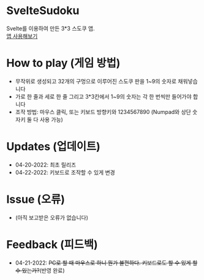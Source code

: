 # SvelteSudoku
Svelte를 이용하여 만든 3*3 스도쿠 앱.   
[앱 사용해보기](https://kuman514.github.io/SvelteSudoku/)

# How to play (게임 방법)
- 무작위로 생성되고 32개의 구멍으로 이루어진 스도쿠 판을 1~9의 숫자로 채워넣습니다
- 가로 한 줄과 세로 한 줄 그리고 3*3칸에서 1~9의 숫자는 각 한 번씩만 들어가야 합니다
- 조작 방법: 마우스 클릭, 또는 키보드 방향키와 1234567890 (Numpad와 상단 숫자키 둘 다 사용 가능)

# Updates (업데이트)
- 04-20-2022: 최초 릴리즈
- 04-22-2022: 키보드로 조작할 수 있게 변경

# Issue (오류)
- (아직 보고받은 오류가 없습니다)

# Feedback (피드백)
- 04-21-2022: ~~PC로 할 때 마우스로 하니 뭔가 불편하다. 키보드로도 할 수 있게 할 수 있는가?~~(반영 완료)
